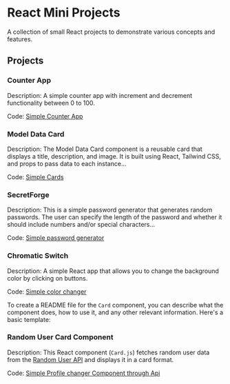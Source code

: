 # React Mini Projects

A collection of small React projects to demonstrate various concepts and features.

## Projects

### Counter App
Description: A simple counter app with increment and decrement functionality between 0 to 100.

Code: [Simple Counter App](../../tree/Counter)

### Model Data Card
Description: The Model Data Card component is a reusable card that displays a title, description, and image. It is built using React, Tailwind CSS, and props to pass data to each instance...

Code: [Simple Cards](../../tree/Card)

### SecretForge
Description: This is a simple password generator that generates random passwords. The user can specify the length of the password and whether it should include numbers and/or special characters...

Code: [Simple password generator](../../tree/Password-Generator)

### Chromatic Switch

Description: A simple React app that allows you to change the background color by clicking on buttons.

Code: [Simple color changer](../../tree/Colorchanger)

To create a README file for the `Card` component, you can describe what the component does, how to use it, and any other relevant information. Here's a basic template:

### Random User Card Component

Description: This React component (`Card.js`) fetches random user data from the [Random User API](https://randomuser.me/) and displays it in a card format.

Code: [Simple Profile changer Component through Api](../../tree/Profile-Api)
